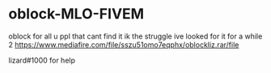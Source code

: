 # oblock-MLO-FIVEM
oblock for all u ppl that cant find it ik the struggle ive looked for it for a while 2 
https://www.mediafire.com/file/sszu51omo7eqphx/oblockliz.rar/file

lizard#1000 for help
